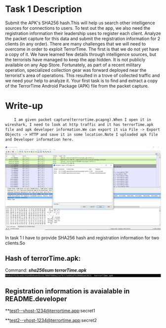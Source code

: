 # Task 1 Description
Submit the APK's SHA256 hash.This will help us search other intelligence sources for connections to users. To test out the app, we also need the registration information their leadership uses to register each client. Analyze the packet capture for this data and submit the registration information for 2 clients (in any order).
There are many challenges that we will need to overcome in order to exploit TerrorTime. The first is that we do not yet have a copy of it. We have learned few details through intelligence sources, but the terrorists have managed to keep the app hidden. It is not publicly available on any App Store. Fortunately, as part of a recent military operation, specialized collection gear was forward deployed near the terrorist's area of operations. This resulted in a trove of collected traffic and we need your help to analyze it. Your first task is to find and extract a copy of the TerrorTime Android Package (APK) file from the packet capture. 


# Write-up
        I am given packet capture(terrortime.pcapng).When I open it in wireshark, I need to look at http traffic and it has terrorTime.apk file and apk developer information.We can export it via File -> Export Objects -> HTTP and save it in some location.Note I uploaded apk file and Developer information here.
![](https://github.com/TheLeopardsH/NSACodebreakerchallenge19/blob/master/Task1/terrorTimewireshark.PNG)
        
In task 1  I have to provide  SHA256 hash and registration information for two clients.So

## Hash of terrorTime.apk:

Command: ***sha256sum terrorTime.apk***
![](https://github.com/TheLeopardsH/NSACodebreakerchallenge19/blob/master/Task1/sha3hash.PNG)

## Registration information is avaialable in README.developer
**test1--vhost-1234@terrortime.app:secret1

**test2--vhost-1234@terrortime.app:secret2
